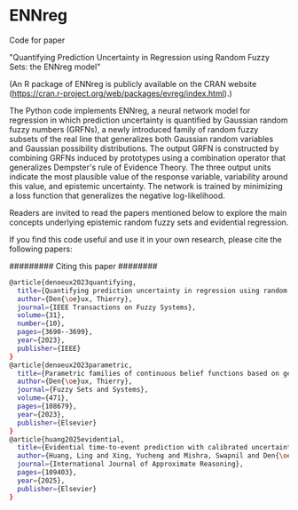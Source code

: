 # ENNreg
Code for paper 

"Quantifying Prediction Uncertainty in Regression using Random Fuzzy Sets: the ENNreg model"


(An R package of ENNreg is publicly available on the CRAN website (https://cran.r-project.org/web/packages/evreg/index.html).)

The Python code implements ENNreg, a neural network model for regression in which prediction uncertainty is quantified by Gaussian random fuzzy numbers (GRFNs), a newly introduced family of random fuzzy subsets of the real line that generalizes both Gaussian random variables and Gaussian possibility distributions. The output GRFN is constructed by combining GRFNs induced by prototypes using a combination operator that generalizes Dempster's rule of Evidence Theory. The three output units indicate the most plausible  value of the response variable, variability around this value, and epistemic uncertainty. The network is trained by minimizing a loss function that generalizes the negative log-likelihood. 

Readers are invited to read the papers mentioned below to explore the main concepts underlying epistemic random fuzzy sets and evidential regression.


If you find this code useful and use it in your own research, please cite the following papers:

######### Citing this paper ########
```bash
@article{denoeux2023quantifying,
  title={Quantifying prediction uncertainty in regression using random fuzzy sets: the ENNreg model},
  author={Den{\oe}ux, Thierry},
  journal={IEEE Transactions on Fuzzy Systems},
  volume={31},
  number={10},
  pages={3690--3699},
  year={2023},
  publisher={IEEE}
}
@article{denoeux2023parametric,
  title={Parametric families of continuous belief functions based on generalized Gaussian random fuzzy numbers},
  author={Den{\oe}ux, Thierry},
  journal={Fuzzy Sets and Systems},
  volume={471},
  pages={108679},
  year={2023},
  publisher={Elsevier}
}
@article{huang2025evidential,
  title={Evidential time-to-event prediction with calibrated uncertainty quantification},
  author={Huang, Ling and Xing, Yucheng and Mishra, Swapnil and Den{\oe}ux, Thierry and Feng, Mengling},
  journal={International Journal of Approximate Reasoning},
  pages={109403},
  year={2025},
  publisher={Elsevier}
}
```
